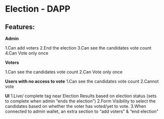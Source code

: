 # Election - DAPP


## Features:

**Admin**

1.Can add voters
2.End the election
3.Can see the candidates vote count 
4.Can Vote only once

**Voters**

1.Can see the candidates vote count 
2.Can Vote only once

**Users with no access to vote**
1.Can see the candidates vote count 
2.Cannot vote

**UI**
1.Live/ complete tag near Election Results based on election status (sets to complete when admin “ends the election”)
2.Form Visibility to select the candidates based on whether the voter has voted/yet to vote.
3.When connected to admin wallet, an extra section to “add voters” & “end election”




